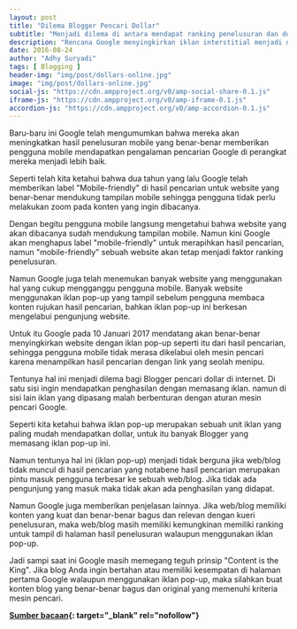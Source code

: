 ```yaml
---
layout: post
title: "Dilema Blogger Pencari Dollar"
subtitle: "Menjadi dilema di antara mendapat ranking penelusuran dan dollar."
description: "Rencana Google menyingkirkan iklan interstitial menjadi dilema bagi Blogger yang ingin mendapatkan dollar dan juga ranking di mesin penelusuran."
date: 2016-08-24
author: "Adhy Suryadi"
tags: [ Blogging ]
header-img: "img/post/dollars-online.jpg"
image: "img/post/dollars-online.jpg"
social-js: "https://cdn.ampproject.org/v0/amp-social-share-0.1.js"
iframe-js: "https://cdn.ampproject.org/v0/amp-iframe-0.1.js"
accordion-js: "https://cdn.ampproject.org/v0/amp-accordion-0.1.js"
---
```


Baru-baru ini Google telah mengumumkan bahwa mereka akan meningkatkan hasil penelusuran mobile yang benar-benar memberikan pengguna mobile mendapatkan pengalaman pencarian Google di perangkat mereka menjadi lebih baik.

Seperti telah kita ketahui bahwa dua tahun yang lalu Google telah memberikan label "Mobile-friendly" di hasil pencarian untuk website yang benar-benar mendukung tampilan mobile sehingga pengguna tidak perlu melakukan zoom pada konten yang ingin dibacanya.

Dengan begitu pengguna mobile langsung mengetahui bahwa website yang akan dibacanya sudah mendukung tampilan mobile. Namun kini Google akan menghapus label "mobile-friendly" untuk merapihkan hasil pencarian, namun "mobile-friendly" sebuah website akan tetap menjadi faktor ranking penelusuran.

Namun Google juga telah menemukan banyak website yang menggunakan hal yang cukup mengganggu pengguna mobile. Banyak website menggunakan iklan pop-up yang tampil sebelum pengguna membaca konten rujukan hasil pencarian, bahkan iklan pop-up ini berkesan mengelabui pengunjung website.

Untuk itu Google pada 10 Januari 2017 mendatang akan benar-benar menyingkirkan website dengan iklan pop-up seperti itu dari hasil pencarian, sehingga pengguna mobile tidak merasa dikelabui oleh mesin pencari karena menampilkan hasil pencarian dengan link yang seolah menipu.

Tentunya hal ini menjadi dilema bagi Blogger pencari dollar di internet. Di satu sisi ingin mendapatkan penghasilan dengan memasang iklan. namun di sisi lain iklan yang dipasang malah berbenturan dengan aturan mesin pencari Google.

Seperti kita ketahui bahwa iklan pop-up merupakan sebuah unit iklan yang paling mudah mendapatkan dollar, untuk itu banyak Blogger yang memasang iklan pop-up ini.

Namun tentunya hal ini (iklan pop-up) menjadi tidak berguna jika web/blog tidak muncul di hasil pencarian yang notabene hasil pencarian merupakan pintu masuk pengguna terbesar ke sebuah web/blog. Jika tidak ada pengunjung yang masuk maka tidak akan ada penghasilan yang didapat.

Namun Google juga memberikan penjelasan lainnya. Jika web/blog memiliki konten yang kuat dan benar-benar bagus dan relevan dengan kueri penelusuran, maka web/blog masih memiliki kemungkinan memiliki ranking untuk tampil di halaman hasil penelusuran walaupun menggunakan iklan pop-up.

Jadi sampi saat ini Google masih memegang teguh prinsip "Content is the King". Jika blog Anda ingin bertahan atau memiliki kesempatan di halaman pertama Google walaupun menggunakan iklan pop-up, maka silahkan buat konten blog yang benar-benar bagus dan original yang memenuhi kriteria mesin pencari.

**[Sumber bacaan](https://webmasters.googleblog.com/2016/08/helping-users-easily-access-content-on.html "Sumber bacaan"){: target="_blank" rel="nofollow"}**
